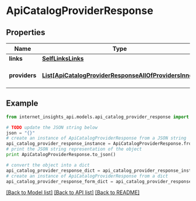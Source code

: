 # ApiCatalogProviderResponse


## Properties
Name | Type | Description | Notes
------------ | ------------- | ------------- | -------------
**links** | [**SelfLinksLinks**](SelfLinksLinks.md) |  | [optional] 
**providers** | [**List[ApiCatalogProviderResponseAllOfProvidersInner]**](ApiCatalogProviderResponseAllOfProvidersInner.md) | List of catalog providers. | [optional] 

## Example

```python
from internet_insights_api.models.api_catalog_provider_response import ApiCatalogProviderResponse

# TODO update the JSON string below
json = "{}"
# create an instance of ApiCatalogProviderResponse from a JSON string
api_catalog_provider_response_instance = ApiCatalogProviderResponse.from_json(json)
# print the JSON string representation of the object
print ApiCatalogProviderResponse.to_json()

# convert the object into a dict
api_catalog_provider_response_dict = api_catalog_provider_response_instance.to_dict()
# create an instance of ApiCatalogProviderResponse from a dict
api_catalog_provider_response_form_dict = api_catalog_provider_response.from_dict(api_catalog_provider_response_dict)
```
[[Back to Model list]](../README.md#documentation-for-models) [[Back to API list]](../README.md#documentation-for-api-endpoints) [[Back to README]](../README.md)


